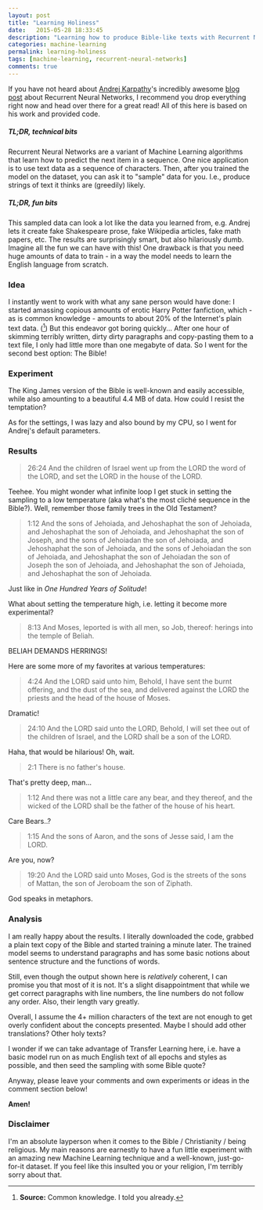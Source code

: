```yaml
---
layout: post
title: "Learning Holiness"
date:   2015-05-28 18:33:45
description: "Learning how to produce Bible-like texts with Recurrent Neural Networks"
categories: machine-learning
permalink: learning-holiness
tags: [machine-learning, recurrent-neural-networks]
comments: true
---
```


If you have not heard about [Andrej Karpathy](http://karpathy.github.io/)'s incredibly awesome [blog post](http://karpathy.github.io/2015/05/21/rnn-effectiveness/) about Recurrent Neural Networks, I recommend you drop everything right now and head over there for a great read! All of this here is based on his work and provided code.

##### TL;DR, technical bits
Recurrent Neural Networks are a variant of Machine Learning algorithms that learn how to predict the next item in a sequence. One nice application is to use text data as a sequence of characters. Then, after you trained the model on the dataset, you can ask it to "sample" data for you. I.e., produce strings of text it thinks are (greedily) likely.

##### TL;DR, fun bits
This sampled data can look a lot like the data you learned from, e.g. Andrej lets it create fake Shakespeare prose, fake Wikipedia articles, fake math papers, etc. The results are surprisingly smart, but also hilariously dumb. Imagine all the fun we can have with this! One drawback is that you need huge amounts of data to train - in a way the model needs to learn the English language from scratch.

### Idea
I instantly went to work with what any sane person would have done: I started amassing copious amounts of erotic Harry Potter fanfiction, which - as is common knowledge - amounts to about 20% of the Internet's plain text data. ([^1]) But this endeavor got boring quickly... After one hour of skimming terribly written, dirty dirty paragraphs and copy-pasting them to a text file, I only had little more than one megabyte of data. So I went for the second best option: The Bible!

### Experiment
The King James version of the Bible is well-known and easily accessible, while also amounting to a beautiful 4.4 MB of data. How could I resist the temptation?

As for the settings, I was lazy and also bound by my CPU, so I went for Andrej's default parameters.

### Results

> 26:24 And the children of Israel went up from the LORD the word of the LORD, and set the
> LORD in the house of the LORD.

Teehee. You might wonder what infinite loop I get stuck in setting the sampling to a low temperature (aka what's the most cliché sequence in the Bible?). Well, remember those family trees in the Old Testament?

> 1:12 And the sons of Jehoiada, and Jehoshaphat the son of Jehoiada, and
> Jehoshaphat the son of Jehoiada, and Jehoshaphat the son of
> Joseph, and the sons of Jehoiadan the son of Jehoiada, and
> Jehoshaphat the son of Jehoiada, and the sons of Jehoiadan
> the son of Jehoiada, and Jehoshaphat the son of Jehoiadan the son of
> Joseph the son of Jehoiada, and Jehoshaphat the son of Jehoiada, and
> Jehoshaphat the son of Jehoiada.

Just like in *One Hundred Years of Solitude*!

What about setting the temperature high, i.e. letting it become more experimental?

> 8:13 And Moses, leported is with all men, so Job, thereof: herings into
> the temple of Beliah.

BELIAH DEMANDS HERRINGS!

Here are some more of my favorites at various temperatures:

> 4:24 And the LORD said unto him, Behold, I have sent the burnt offering, and the dust of the sea, and delivered
> against the LORD the priests and the head of the house of Moses.

Dramatic!

> 24:10 And the LORD said unto the LORD, Behold, I will set thee out of the
> children of Israel, and the LORD shall be a son of the LORD.

Haha, that would be hilarious! Oh, wait.

> 2:1 There is no father's house.

That's pretty deep, man...

> 1:12 And there was not a little care any bear, and they thereof, and the
> wicked of the LORD shall be the father of the house of his heart.

Care Bears..?

> 1:15 And the sons of Aaron, and the sons of Jesse said, I am the LORD.

Are you, now?

> 19:20 And the LORD said unto Moses, God is the streets of the sons of
> Mattan, the son of Jeroboam the son of Ziphath.

God speaks in metaphors.


### Analysis

I am really happy about the results. I literally downloaded the code, grabbed a plain text copy of the Bible and started training a minute later. The trained model seems to understand paragraphs and has some basic notions about sentence structure and the functions of words.

Still, even though the output shown here is *relatively* coherent, I can promise you that most of it is not. It's a slight disappointment that while we get correct paragraphs with line numbers, the line numbers do not follow any order. Also, their length vary greatly.

Overall, I assume the 4+ million characters of the text are not enough to get overly confident about the concepts presented. Maybe I should add other translations? Other holy texts?

I wonder if we can take advantage of Transfer Learning here, i.e. have a basic model run on as much English text of all epochs and styles as possible, and then seed the sampling with some Bible quote?

Anyway, please leave your comments and own experiments or ideas in the comment section below!

**Amen!**


### Disclaimer

I'm an absolute layperson when it comes to the Bible / Christianity / being religious. My main reasons are earnestly to have a fun little experiment with an amazing new Machine Learning technique and a well-known, just-go-for-it dataset. If you feel like this insulted you or your religion, I'm terribly sorry about that.


[^1]: **Source:** Common knowledge. I told you already.
